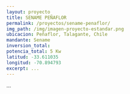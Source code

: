 ```yaml
---
layout: proyecto
title: SENAME PEÑAFLOR
permalink: /proyectos/sename-penaflor/
img_path: /img/imagen-proyecto-estandar.png
ubicacion: Peñaflor, Talagante, Chile
mandante: Sename
inversion_total:
potencia_total: 5 Kw
latitud: -33.611035 
longitud: -70.894793
excerpt: ...
---
```


...
